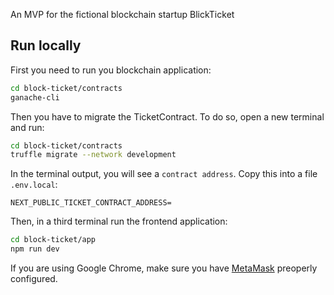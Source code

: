 An MVP for the fictional blockchain startup BlickTicket

## Run locally

First you need to run you blockchain application:

```bash
cd block-ticket/contracts
ganache-cli
```

Then you have to migrate the TicketContract. To do so, open a new terminal and run:

```bash
cd block-ticket/contracts
truffle migrate --network development
```

In the terminal output, you will see a `contract address`. Copy this into a file `.env.local`:

```
NEXT_PUBLIC_TICKET_CONTRACT_ADDRESS=
```

Then, in a third terminal run the frontend application:

```bash
cd block-ticket/app
npm run dev
```

If you are using Google Chrome, make sure you have [MetaMask](https://chromewebstore.google.com/detail/metamask/nkbihfbeogaeaoehlefnkodbefgpgknn) preoperly configured.
